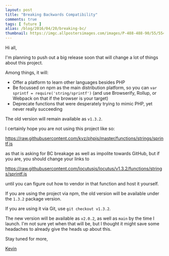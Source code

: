 ```yaml
---
layout: post
title: "Breaking Backwards Compatibility"
comments: true
tags: [ future ]
alias: /blog/2016/04/20/breaking-bc/
thumbnail: https://imgc.allpostersimages.com/images/P-488-488-90/55/5543/C6HLG00Z/posters/warning-zombies-ahead.jpg
---
```


Hi all,

I'm planning to push out a big release soon that will change a lot of things about this project.

Among things, it will:

- Offer a platform to learn other languages besides PHP
- Be focussed on npm as the main distribution platform, so you can `var sprintf = require('string/sprintf')` (and use Browserify, Rollup, or Webpack on that if the browser is your target)
- Deprecate functions that were desperately trying to mimic PHP, yet never really succeeding

The old version will remain available as `v1.3.2`.

I certainly hope you are not using this project like so:

<https://raw.githubusercontent.com/kvz/phpjs/master/functions/strings/sprintf.js>

as that is asking for BC breakage as well as impolite towards GitHub, but if you are, you should change your links to

<https://raw.githubusercontent.com/locutusjs/locutus/v1.3.2/functions/strings/sprintf.js>

until you can figure out how to vendor in that function and host it yourself.

If you are using the project via npm, the old version will be available under the `1.3.2` package version.

If you are using it via Git, use `git checkout v1.3.2`.

The new version will be available as `v2.0.2`, as well as `main` by the time I launch. I'm not sure yet when that will be, but I thought it might save some headaches to already give the heads up about this.

Stay tuned for more,

[Kevin](https://twitter.com/kvz)
